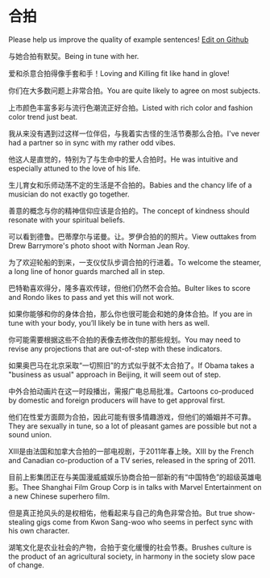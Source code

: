 # 合拍

Please help us improve the quality of example sentences! [Edit on Github](https://github.com/jiyushe/jiyu-example-sentence-source/blob/main/chinese/hepai.md)

<p><span class="chinese">与她合拍有默契。</span><span class="english">Being in tune with her.</span></p>

<p><span class="chinese">爱和杀意合拍得像手套和手！</span><span class="english">Loving and Killing fit like hand in glove!</span></p>

<p><span class="chinese">你们在大多数问题上非常合拍。</span><span class="english">You are quite likely to agree on most subjects.</span></p>

<p><span class="chinese">上市颜色丰富多彩与流行色潮流正好合拍。</span><span class="english">Listed with rich color and fashion color trend just beat.</span></p>

<p><span class="chinese">我从来没有遇到过这样一位伴侣，与我着实古怪的生活节奏那么合拍。</span><span class="english">I've never had a partner so in sync with my rather odd vibes.</span></p>

<p><span class="chinese">他这人是直觉的，特别为了与生命中的爱人合拍时。</span><span class="english">He was ­intuitive and especially attuned to the love of his life.</span></p>

<p><span class="chinese">生儿育女和乐师动荡不定的生活是不合拍的。</span><span class="english">Babies and the chancy life of a musician do not exactly go together.</span></p>

<p><span class="chinese">善意的概念与你的精神信仰应该是合拍的。</span><span class="english">The concept of kindness should resonate with your spiritual beliefs.</span></p>

<p><span class="chinese">可以看到德鲁。巴蒂摩尔与诺曼。让。罗伊合拍的的照片。</span><span class="english">View outtakes from Drew Barrymore's photo shoot with Norman Jean Roy.</span></p>

<p><span class="chinese">为了欢迎轮船的到来，一支仪仗队步调合拍的行进着。</span><span class="english">To welcome the steamer, a long line of honor guards marched all in step.</span></p>

<p><span class="chinese">巴特勒喜欢得分，隆多喜欢传球，但他们仍然不会合拍。</span><span class="english">Bulter likes to score and Rondo likes to pass and yet this will not work.</span></p>

<p><span class="chinese">如果你能够和你的身体合拍，那么你也很可能会和她的身体合拍。</span><span class="english">If you are in tune with your body, you’ll likely be in tune with hers as well.</span></p>

<p><span class="chinese">你可能需要根据这些不合拍的表像去修改你的那些规划。</span><span class="english">You may need to revise any projections that are out-of-step with these indicators.</span></p>

<p><span class="chinese">如果奥巴马在北京采取“一切照旧”的方式似乎就不太合拍了。</span><span class="english">If Obama takes a "business as usual" approach in Beijing, it will seem out of step.</span></p>

<p><span class="chinese">中外合拍动画片在这一时段播出，需报广电总局批准。</span><span class="english">Cartoons co-produced by domestic and foreign producers will have to get approval first.</span></p>

<p><span class="chinese">他们在性爱方面颇为合拍，因此可能有很多情趣游戏，但他们的婚姻并不可靠。</span><span class="english">They are sexually in tune, so a lot of pleasant games are possible but not a sound union.</span></p>

<p><span class="chinese">XIII是由法国和加拿大合拍的一部电视剧，于2011年春上映。</span><span class="english">XIII by the French and Canadian co-production of a TV series, released in the spring of 2011.</span></p>

<p><span class="chinese">目前上影集团正在与美国漫威威娱乐协商合拍一部新的有“中国特色”的超级英雄电影。</span><span class="english">Thee Shanghai Film Group Corp is in talks with Marvel Entertainment on a new Chinese superhero film.</span></p>

<p><span class="chinese">但是真正抢风头的是权相佑，他看起来与自己的角色非常合拍。</span><span class="english">But true show-stealing gigs come from Kwon Sang-woo who seems in perfect sync with his own character.</span></p>

<p><span class="chinese">湖笔文化是农业社会的产物，合拍于变化缓慢的社会节奏。</span><span class="english">Brushes culture is the product of an agricultural society, in harmony in the society slow pace of change.</span></p>

